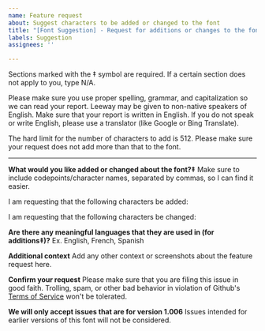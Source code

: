 ```yaml
---
name: Feature request
about: Suggest characters to be added or changed to the font
title: "[Font Suggestion] - Request for additions or changes to the font"
labels: Suggestion
assignees: ''

---
```


Sections marked with the ‡ symbol are required. If a certain section does not apply to you, type N/A.

Please make sure you use proper spelling, grammar, and capitalization so we can read your report. Leeway may be given to non-native speakers of English. Make sure that your report is written in English. If you do not speak or write English, please use a translator (like Google or Bing Translate).

The hard limit for the number of characters to add is 512. Please make sure your request does not add more than that to the font.

- - - -
**What would you like added or changed about the font?‡**
Make sure to include codepoints/character names, separated by commas, so I can find it easier.

I am requesting that the following characters be added: 

I am requesting that the following characters be changed: 

**Are there any meaningful languages that they are used in (for additions‡)?**
Ex. English, French, Spanish

**Additional context**
Add any other context or screenshots about the feature request here.

**Confirm your request**
Please make sure that you are filing this issue in good faith. Trolling, spam, or other bad behavior in violation of Github's [Terms of Service](https://docs.github.com/en/site-policy/github-terms/github-terms-of-service) won't be tolerated.

**We will only accept issues that are for version 1.006**
Issues intended for earlier versions of this font will not be considered.
